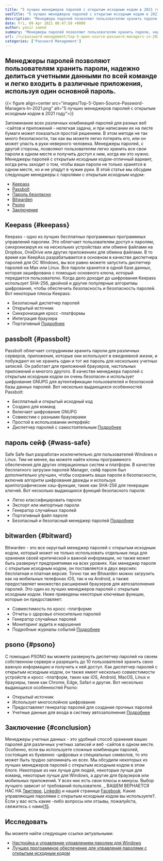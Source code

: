 ```yaml
---
title: "5 лучших менеджеров паролей с открытым исходным кодом в 2021 году" 
seoTitle: "5 лучших менеджеров паролей с открытым исходным кодом в 2021 году" 
description: "Менеджеры паролей позволяют пользователям хранить пароли, надежно делиться учетными данными по всей команде и легко входить в различные приложения, используя один основной пароль." 
date: Fri, 09 Apr 2021 08:47:58 +0000
author: yasir saeed
summary: "Менеджеры паролей позволяют пользователям хранить пароли, надежно делиться учетными данными по всей команде и легко входить в различные приложения, используя один основной пароль." 
url: /ru/password-management/top-5-open-source-password-managers-in-2021/
categories: ['Password Management']
---
```


## Менеджеры паролей позволяют пользователям хранить пароли, надежно делиться учетными данными по всей команде и легко входить в различные приложения, используя один основной пароль.

{{< figure align=center src="images/Top-5-Open-Source-Password-Managers-In-2021.png" alt="5 лучших менеджеров паролей с открытым исходным кодом в 2021 году">}}

Запоминание всех различных комбинаций паролей для разных веб -сайтов и приложений - нелегкая задача, и при написании их на листе бумаги может показаться простой решением. В этом методе не так много безопасности, так как вы можете легко потерять его, или он может упасть в руки неверного человека. Менеджеры паролей, с другой стороны, позволяют пользователям легко хранить все свои пароли в одном месте и получить доступ к ним, когда им это нужно. Менеджеры паролей с открытым исходным кодом-отличный вариант, когда речь заходит о том, чтобы ваши пароли не только хранятся в одном месте, но и не упадут в чужие руки. В этой статье мы обсудим следующие менеджеры с паролями с открытым исходным кодом:
  * [Keepass][1]
  * [Passbolt][2]
  * [Пароль безопасно][3]
  * [Bitwarden][4]
  * [Psono][5]
  * [Заключение][6]

## Keepass {#keepass}
Keepass - одно из лучших бесплатных программных программных управлений паролем. Это облегчает пользователям доступ к паролям, синхронизируя их на нескольких устройствах или обмене файлами на Dropbox, OneDrive или других приложениях для обмена файлами. В то время как KeepAss разрабатывается в основном в качестве диспетчера паролей для ОС Windows, вы все равно можете запустить диспетчер паролей на Max или Linux. Все пароли хранятся в одной базе данных, которая зашифрована с помощью основного ключа, который передается пользователю. Когда дело доходит до шифрования Keepass использует SHA-256, двойной и другие популярные алгоритмы шифрования, чтобы обеспечить безопасность и безопасность паролей. Вот некоторые плюсы Keepass:
  * Безопасный диспетчер паролей
  * Открытый источник
  * Синхронизация кросс -платформы
  * Интеграция браузера
  * Портативный
[Подробнее][7]

## passbolt {#passbolt}
Passbolt облегчает сотрудникам хранить пароли для различных серверов, приложения, которые они используют в ежедневной жизни, и побуждают их не хранить один и тот же пароль для нескольких учетных записей. Он работает для приложений браузеров, настольных приложений и многого другого. В качестве менеджера паролей с открытым исходным кодом он очень безопасен и использует шифрование GNUPG для аутентификации пользователей и безопасной базы данных паролей. Вот несколько выдающихся особенностей Passbolt:
  * Бесплатный и открытый исходный код
  * Создано для команд
  * Включает шифрование GNUPG
  * Совместим с разными браузерами
  * Простой в использовании интерфейс
  * Диспетчер паролей с самостоятельным
[Подробнее][8]

## пароль сейф {#wass-safe}
Safe Safe был разработан исключительно для пользователей Windows и Linux. Тем не менее, вы можете найти клоны программного обеспечения для других операционных систем и платформ. В качестве бесплатного загрузки паролей Manager, сейф пароля был дополнительно улучшен, чтобы сохранить ваши пароли в безопасности, включив алгоритм шифрования дважды и используя криптографические хэш-функции, такие как SHA-256 для генерации ключей. Вот несколько выдающихся функций безопасного пароля:
  * Легко классифицировать пароли
  * Экспорт или импортные пароли
  * Генератор случайных паролей
  * Портативный файл пароля
  * Безопасный и безопасный менеджер паролей
[Подробнее][9]

## bitwarden {#bitward}
Bitwarden - это все округлый менеджер паролей с открытым исходным кодом, который может не только использовать отдельные лица для хранения своей критической и важной информации, но также может быть развернут предприятиями на всех уровнях. Как менеджер пароля с открытым исходным кодом, он поставляется в двух версиях: бесплатная и платная версия. Точно так же Bitwarden можно загрузить как на мобильных телефонах iOS, так и на Android, а также предоставляет множество расширений браузеров для автозаполнения паролей. Это один из лучших менеджеров паролей с открытым исходным кодом. Ниже приведены некоторые ключевые функции, которые он предоставляет:
  * Совместимость по кросс -платформе
  * Отчеты о здоровье относительно паролей
  * Генератор случайных паролей
  * Мониторинг аудита и нарушения
  * Подробные журналы событий
[Подробнее][10]

## psono {#psono}
С помощью PSONO вы можете развернуть диспетчер паролей на своем собственном сервере и разрешить до 10 пользователей хранить свою важную информацию и получить к ней доступ. Как диспетчер паролей с открытым исходным кодом, он также имеет несколько совместимости устройств и кросс -платформ, таких как iOS, Android, MacOS, Linux и браузеры, такие как Chrome, Edge, Safari и другие. Вот несколько выдающихся особенностей Psono:
  * Открытый источник
  * Использует многослойное шифрование
  * Предоставляет генератор паролей для создания прочных паролей
  * Учетные данные для входа в систему автозаполнения
[Подробнее][11]

## Заключение {#conclusion}
Менеджеры учетных данных - это удобный способ хранения ваших паролей для различных учетных записей и веб -сайтов в одном месте. Особенно, если вы используете сложные комбинации паролей, состоящие из буквенно -цифровых и специальных символов, то это может быть трудно запоминать их всех. Мы обсудили некоторых из лучших менеджеров паролей с открытым исходным кодом в этом блоге. Некоторые из них лучше для людей, некоторые лучше для команд, некоторые лучше для Windows, а другие для браузеров или мобильных приложений. У всех них есть свои плюсы и минусы. Выбор лучшего зависит от требований пользователя.
_ ВАШЕМ ВЕРНАЕТСЯ НАС НА [Твиттере][12], [LinkedIn][13] и нашей странице [Facebook][14]. Какие управляющие паролями с открытым исходным кодом вы используете?. Если у вас есть какие -либо вопросы или отзывы, пожалуйста, свяжитесь с нами][15].

## Исследовать
Вы можете найти следующие ссылки актуальными:
  * [Настройка и управление управлением паролем для Windows][16]
  * [Лучшее программное обеспечение для управления паролями с открытым исходным кодом][17]

  
[1]: #keepass
[2]: #passbolt
[3]: #password-safe
[4]: #bitwarden
[5]: #psono
[6]: #conclusion
[7]: https://products.containerize.com/password-management/keepass
[8]: https://products.containerize.com/password-management/passbolt
[9]: https://products.containerize.com/password-management/password-safe
[10]: https://products.containerize.com/password-management/bitwarden
[11]: https://products.containerize.com/password-management/psono
[12]: https://twitter.com/containerize_co
[13]: https://www.linkedin.com/company/containerize/
[14]: http://facebook.com/containerize
[15]: mailto:yasir.saeed@aspose.com
[16]: https://blog.containerize.com/password-management/setup-manage-keepass-password-manager-for-windows/
[17]: https://products.containerize.com/password-management
